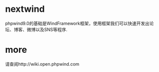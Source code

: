 nextwind
========

phpwind9.0的基础是WindFramework框架，使用框架我们可以快速开发出论坛、博客、微博以及SNS等程序.

more
========
请查阅http://wiki.open.phpwind.com
